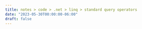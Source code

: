 ```yaml
---
title: notes > code > .net > linq > standard query operators
date: "2023-05-30T00:00:00-06:00"
draft: false
---
```

